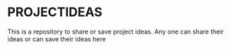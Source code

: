 # PROJECTIDEAS
This is a repository to share or save project ideas.
Any one can share their ideas or can save their ideas here

